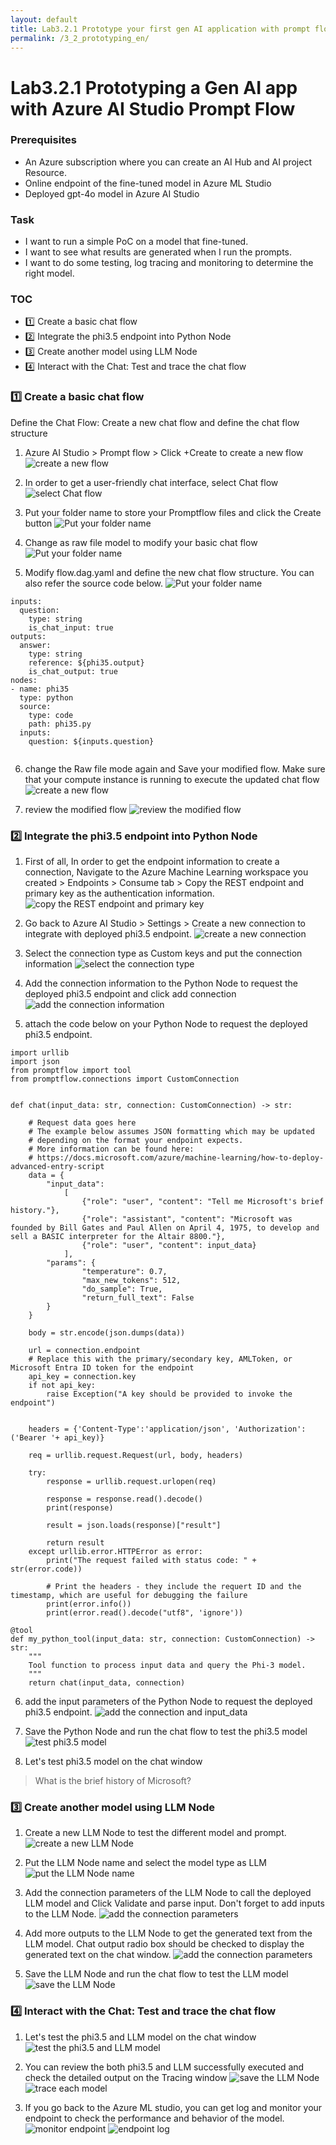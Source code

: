 ```yaml
---
layout: default
title: Lab3.2.1 Prototype your first gen AI application with prompt flow (EN)
permalink: /3_2_prototyping_en/
---
```


# Lab3.2.1 Prototyping a Gen AI app with Azure AI Studio Prompt Flow

### Prerequisites

- An Azure subscription where you can create an AI Hub and AI project Resource.
- Online endpoint of the fine-tuned model in Azure ML Studio
- Deployed gpt-4o model in Azure AI Studio 


### Task

- I want to run a simple PoC on a model that fine-tuned. 
- I want to see what results are generated when I run the prompts. 
- I want to do some testing, log tracing and monitoring to determine the right model. 

### TOC
- 1️⃣ Create a basic chat flow 
- 2️⃣ Integrate the phi3.5 endpoint into Python Node
- 3️⃣ Create another model using LLM Node 
- 4️⃣ Interact with the Chat: Test and trace the chat flow

### 1️⃣ Create a basic chat flow 
Define the Chat Flow: Create a new chat flow and define the chat flow structure
1. Azure AI Studio > Prompt flow > Click +Create to create a new flow
![create a new flow](images/create_new_flow.jpg)

2. In order to get a user-friendly chat interface, select Chat flow
![select Chat flow](images/create_new_chat_flow.jpg)

3. Put your folder name to store your Promptflow files and click the Create button
![Put your folder name](images/put_folder_name.jpg)

4. Change as raw file model to modify your basic chat flow
![Put your folder name](images/change_raw_file_mode.jpg)

5. Modify flow.dag.yaml and define the new chat flow structure. You can also refer the source code below. 
![Put your folder name](images/modify_dag.jpg)

```
inputs:
  question:
    type: string
    is_chat_input: true
outputs:
  answer:
    type: string
    reference: ${phi35.output}
    is_chat_output: true
nodes:
- name: phi35
  type: python
  source:
    type: code
    path: phi35.py
  inputs:
    question: ${inputs.question}
  
```

6. change the Raw file mode again and Save your modified flow. Make sure that your compute instance is running to execute the updated chat flow
![create a new flow](images/save_and_run_compute_session.jpg)

7. review the modified flow 
![review the modified flow](images/first_dag_graph.jpg)


### 2️⃣ Integrate the phi3.5 endpoint into Python Node
1. First of all, In order to get the endpoint information to create a connection, Navigate to the Azure Machine Learning workspace you created > Endpoints > Consume tab > Copy the REST endpoint and primary key as the authentication information.
![copy the REST endpoint and primary key](images/copy_endpoint_comsumption_info.jpg)

2. Go back to Azure AI Studio > Settings > Create a new connection to integrate with deployed phi3.5 endpoint. 
![create a new connection](images/create_new_connection.jpg)

3. Select the connection type as Custom keys and put the connection information 
![select the connection type](images/add_custom_keys.jpg)

4. Add the connection information to the Python Node to request the deployed phi3.5 endpoint and click add connection
![add the connection information](images/create_connect_custom_resource.jpg)

5. attach the code below on your Python Node to request the deployed phi3.5 endpoint. 
```
import urllib
import json
from promptflow import tool
from promptflow.connections import CustomConnection


def chat(input_data: str, connection: CustomConnection) -> str:
    
    # Request data goes here
    # The example below assumes JSON formatting which may be updated
    # depending on the format your endpoint expects.
    # More information can be found here:
    # https://docs.microsoft.com/azure/machine-learning/how-to-deploy-advanced-entry-script
    data = {
        "input_data": 
            [
                {"role": "user", "content": "Tell me Microsoft's brief history."},
                {"role": "assistant", "content": "Microsoft was founded by Bill Gates and Paul Allen on April 4, 1975, to develop and sell a BASIC interpreter for the Altair 8800."},
                {"role": "user", "content": input_data}
            ],
        "params": {
                "temperature": 0.7,
                "max_new_tokens": 512,
                "do_sample": True,
                "return_full_text": False
        }
    }

    body = str.encode(json.dumps(data))

    url = connection.endpoint
    # Replace this with the primary/secondary key, AMLToken, or Microsoft Entra ID token for the endpoint
    api_key = connection.key
    if not api_key:
        raise Exception("A key should be provided to invoke the endpoint")


    headers = {'Content-Type':'application/json', 'Authorization':('Bearer '+ api_key)}

    req = urllib.request.Request(url, body, headers)

    try:
        response = urllib.request.urlopen(req)

        response = response.read().decode()
        print(response)
        
        result = json.loads(response)["result"]
        
        return result
    except urllib.error.HTTPError as error:
        print("The request failed with status code: " + str(error.code))

        # Print the headers - they include the requert ID and the timestamp, which are useful for debugging the failure
        print(error.info())
        print(error.read().decode("utf8", 'ignore'))

@tool
def my_python_tool(input_data: str, connection: CustomConnection) -> str:
    """
    Tool function to process input data and query the Phi-3 model.
    """
    return chat(input_data, connection)
```

6. add the input parameters of the Python Node to request the deployed phi3.5 endpoint.
![add the connection and input_data](images/validate_parsing_input.jpg)

7. Save the Python Node and run the chat flow to test the phi3.5 model
![test phi3.5 model](images/save_open_chat_window.jpg)

8. Let's test phi3.5 model on the chat window

> What is the brief history of Microsoft? 

### 3️⃣ Create another model using LLM Node
1. Create a new LLM Node to test the different model and prompt.
![create a new LLM Node](images/add_llm.jpg)

2. Put the LLM Node name and select the model type as LLM
![put the LLM Node name](images/add_node_name.jpg)

3. Add the connection parameters of the LLM Node to call the deployed LLM model and Click Validate and parse input. Don't forget to add inputs to the LLM Node.
![add the connection parameters](images/add_gpt4o_node.jpg)

4. Add more outputs to the LLM Node to get the generated text from the LLM model. Chat output radio box should be checked to display the generated text on the chat window.
![add the connection parameters](images/add_more_output.jpg)

5. Save the LLM Node and run the chat flow to test the LLM model
![save the LLM Node](images/save_open_chat_window.jpg)


### 4️⃣ Interact with the Chat: Test and trace the chat flow
1. Let's test the phi3.5 and LLM model on the chat window
![test the phi3.5 and LLM model](images/ask_about_phi.jpg)

2. You can review the both phi3.5 and LLM successfully executed and check the detailed output on the Tracing window 
![save the LLM Node](images/final_dag_graph.jpg)
![trace each model](images/trace_each_model.jpg)

3. If you go back to the Azure ML studio, you can get log and monitor your endpoint to check the performance and behavior of the model.
![monitor endpoint](images/monitor_endpoint_metrics.png)
![endpoint log](images/endpoint_log.png)

